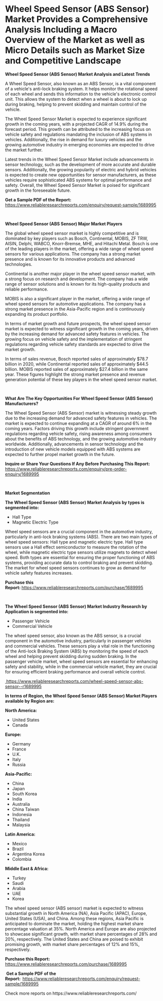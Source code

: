<p><h1>Wheel Speed Sensor (ABS Sensor) Market Provides a Comprehensive Analysis Including a Macro Overview of the Market as well as Micro Details such as Market Size and Competitive Landscape</h1></p><p><strong>Wheel Speed Sensor (ABS Sensor) Market Analysis and Latest Trends</strong></p>
<p><p>A Wheel Speed Sensor, also known as an ABS Sensor, is a vital component of a vehicle's anti-lock braking system. It helps monitor the rotational speed of each wheel and sends this information to the vehicle's electronic control unit. This allows the system to detect when a wheel is about to lock up during braking, helping to prevent skidding and maintain control of the vehicle.</p><p>The Wheel Speed Sensor Market is expected to experience significant growth in the coming years, with a projected CAGR of 14.9% during the forecast period. This growth can be attributed to the increasing focus on vehicle safety and regulations mandating the inclusion of ABS systems in vehicles. Additionally, the rise in demand for luxury vehicles and the growing automotive industry in emerging economies are expected to drive the market further.</p><p>Latest trends in the Wheel Speed Sensor Market include advancements in sensor technology, such as the development of more accurate and durable sensors. Additionally, the growing popularity of electric and hybrid vehicles is expected to create new opportunities for sensor manufacturers, as these vehicles require sophisticated ABS systems for optimal performance and safety. Overall, the Wheel Speed Sensor Market is poised for significant growth in the foreseeable future.</p></p>
<p><strong>Get a Sample PDF of the Report:&nbsp;</strong> <a href="https://www.reliableresearchreports.com/enquiry/request-sample/1689995">https://www.reliableresearchreports.com/enquiry/request-sample/1689995</a></p>
<p>&nbsp;</p>
<p><strong>Wheel Speed Sensor (ABS Sensor) Major Market Players</strong></p>
<p><p>The global wheel speed sensor market is highly competitive and is dominated by key players such as Bosch, Continental, MOBIS, ZF TRW, AISIN, Delphi, WABCO, Knorr-Bremse, MHE, and Hitachi Metal. Bosch is one of the leading players in the market, offering a wide range of wheel speed sensors for various applications. The company has a strong market presence and is known for its innovative products and advanced technologies.</p><p>Continental is another major player in the wheel speed sensor market, with a strong focus on research and development. The company has a wide range of sensor solutions and is known for its high-quality products and reliable performance.</p><p>MOBIS is also a significant player in the market, offering a wide range of wheel speed sensors for automotive applications. The company has a strong market presence in the Asia-Pacific region and is continuously expanding its product portfolio.</p><p>In terms of market growth and future prospects, the wheel speed sensor market is expected to witness significant growth in the coming years, driven by the increasing demand for advanced safety features in vehicles. The growing focus on vehicle safety and the implementation of stringent regulations regarding vehicle safety standards are expected to drive the market growth.</p><p>In terms of sales revenue, Bosch reported sales of approximately $78.7 billion in 2020, while Continental reported sales of approximately $44.5 billion. MOBIS reported sales of approximately $27.4 billion in the same year. These figures highlight the strong market presence and revenue generation potential of these key players in the wheel speed sensor market.</p></p>
<p>&nbsp;</p>
<p><strong>What Are The Key Opportunities For Wheel Speed Sensor (ABS Sensor) Manufacturers?</strong></p>
<p><p>The Wheel Speed Sensor (ABS Sensor) market is witnessing steady growth due to the increasing demand for advanced safety features in vehicles. The market is expected to continue expanding at a CAGR of around 6% in the coming years. Factors driving this growth include stringent government regulations regarding vehicle safety, rising awareness among consumers about the benefits of ABS technology, and the growing automotive industry worldwide. Additionally, advancements in sensor technology and the introduction of new vehicle models equipped with ABS systems are expected to further propel market growth in the future.</p></p>
<p><strong>Inquire or Share Your Questions If Any Before Purchasing This Report:</strong> <a href="https://www.reliableresearchreports.com/enquiry/pre-order-enquiry/1689995">https://www.reliableresearchreports.com/enquiry/pre-order-enquiry/1689995</a></p>
<p>&nbsp;</p>
<p><strong>Market Segmentation</strong></p>
<p><strong>The Wheel Speed Sensor (ABS Sensor) Market Analysis by types is segmented into:</strong></p>
<p><ul><li>Hall Type</li><li>Magnetic Electric Type</li></ul></p>
<p><p>Wheel speed sensors are a crucial component in the automotive industry, particularly in anti-lock braking systems (ABS). There are two main types of wheel speed sensors: Hall type and magnetic electric type. Hall type sensors use a Hall effect semiconductor to measure the rotation of the wheel, while magnetic electric type sensors utilize magnets to detect wheel speed. Both types are essential for ensuring the proper functioning of ABS systems, providing accurate data to control braking and prevent skidding. The market for wheel speed sensors continues to grow as demand for vehicle safety features increases.</p></p>
<p><strong>Purchase this Report:&nbsp;</strong><a href="https://www.reliableresearchreports.com/purchase/1689995">https://www.reliableresearchreports.com/purchase/1689995</a></p>
<p>&nbsp;</p>
<p><strong>The Wheel Speed Sensor (ABS Sensor) Market Industry Research by Application is segmented into:</strong></p>
<p><ul><li>Passenger Vehicle</li><li>Commercial Vehicle</li></ul></p>
<p><p>The wheel speed sensor, also known as the ABS sensor, is a crucial component in the automotive industry, particularly in passenger vehicles and commercial vehicles. These sensors play a vital role in the functioning of the Anti-lock Braking System (ABS) by monitoring the speed of each wheel and helping prevent skidding during sudden braking. In the passenger vehicle market, wheel speed sensors are essential for enhancing safety and stability, while in the commercial vehicle market, they are crucial for ensuring efficient braking performance and overall vehicle control.</p></p>
<p><a href="https://www.reliableresearchreports.com/wheel-speed-sensor-abs-sensor--r1689995">&nbsp;https://www.reliableresearchreports.com/wheel-speed-sensor-abs-sensor--r1689995</a></p>
<p><strong>In terms of Region, the Wheel Speed Sensor (ABS Sensor) Market Players available by Region are:</strong></p>
<p>
    <p> <strong> North America: </strong>
        <ul>
            <li>United States</li>
            <li>Canada</li>
        </ul>
        </p> 
    <p> <strong> Europe: </strong>
        <ul>
            <li>Germany</li>
            <li>France</li>
            <li>U.K.</li>
            <li>Italy</li>
            <li>Russia</li>
        </ul>
        </p> 
    <p> <strong> Asia-Pacific: </strong>
        <ul>
            <li>China</li>
            <li>Japan</li>
            <li>South Korea</li>
            <li>India</li>
            <li>Australia</li>
            <li>China Taiwan</li>
            <li>Indonesia</li>
            <li>Thailand</li>
            <li>Malaysia</li>
        </ul>
        </p> 
    <p> <strong> Latin America: </strong>
        <ul>
            <li>Mexico</li>
            <li>Brazil</li>
            <li>Argentina Korea</li>
            <li>Colombia</li>
        </ul>
        </p> 
    <p> <strong> Middle East & Africa: </strong>
        <ul>
            <li>Turkey</li>
            <li>Saudi</li>
            <li>Arabia</li>
            <li>UAE</li>
            <li>Korea</li>
        </ul>
    </p>
    </p>
<p><p>The wheel speed sensor (ABS sensor) market is expected to witness substantial growth in North America (NA), Asia Pacific (APAC), Europe, United States (USA), and China. Among these regions, Asia Pacific is anticipated to dominate the market, holding the highest market share percentage valuation at 35%. North America and Europe are also projected to showcase significant growth, with market share percentages of 28% and 20%, respectively. The United States and China are poised to exhibit promising growth, with market share percentages of 12% and 15%, respectively.</p></p>
<p><strong>Purchase this Report: </strong><a href="https://www.reliableresearchreports.com/purchase/1689995">https://www.reliableresearchreports.com/purchase/1689995</a></p>
<p>&nbsp;<strong>Get a Sample PDF of the Report:&nbsp;&nbsp;</strong><a href="https://www.reliableresearchreports.com/enquiry/request-sample/1689995">https://www.reliableresearchreports.com/enquiry/request-sample/1689995</a></p>
<p><strong></strong></p>
<p>Check more reports on https://www.reliableresearchreports.com/</p>